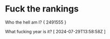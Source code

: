 # Fuck the rankings

Who the hell am I?
{ 2491555 }

What fucking year is it?
[ 2024-07-29T13:58:58Z ]
